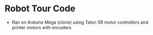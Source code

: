 # Robot Tour Code
- Ran on Arduino Mega (clone) using Talon SR motor controllers and printer motors with encoders
